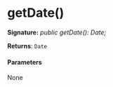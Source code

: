 # getDate()






**Signature:** _public getDate(): Date;_

**Returns**: `Date`





#### Parameters
None


